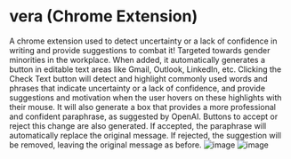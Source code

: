 # vera (Chrome Extension)

A chrome extension used to detect uncertainty or a lack of confidence in writing and provide suggestions to combat it! Targeted towards gender minorities in the workplace.
When added, it automatically generates a button in editable text areas like Gmail, Outlook, LinkedIn, etc. 
Clicking the Check Text button will detect and highlight commonly used words and phrases that indicate uncertainty or a lack of confidence, and provide suggestions and motivation when the user hovers on these highlights with their mouse.
It will also generate a box that provides a more professional and confident paraphrase, as suggested by OpenAI. Buttons to accept or reject this change are also generated. If accepted, the paraphrase will automatically replace the original message. If rejected, the suggestion will be removed, leaving the original message as before.
![image](https://github.com/sophiec103/vera/assets/74480837/594954c5-898f-4d76-ac0c-5ee085876534)
![image](https://github.com/sophiec103/vera/assets/74480837/d00f6d76-b3d9-44ef-894b-2bb53b691d2b)
